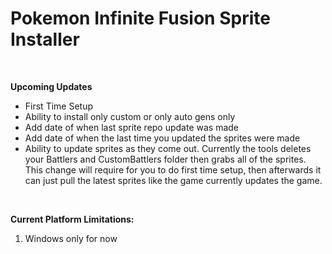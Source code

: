 # Pokemon Infinite Fusion Sprite Installer
<br />

**Upcoming Updates**
<br />
* First Time Setup
* Ability to install only custom or only auto gens only
* Add date of when last sprite repo update was made
* Add date of when the last time you updated the sprites were made
* Ability to update sprites as they come out. Currently the tools deletes your Battlers and CustomBattlers folder then grabs all of the sprites. This change will require for you to do first time setup, then afterwards it can just pull the latest sprites like the game currently updates the game.  
<br />


**Current Platform Limitations:**
<br />
1. Windows only for now
<br />
